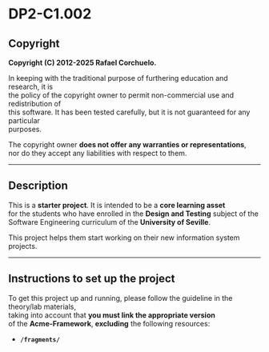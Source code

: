 # DP2-C1.002

## Copyright  
**Copyright (C) 2012-2025 Rafael Corchuelo.**  

In keeping with the traditional purpose of furthering education and research, it is  
the policy of the copyright owner to permit non-commercial use and redistribution of  
this software. It has been tested carefully, but it is not guaranteed for any particular  
purposes.  

The copyright owner **does not offer any warranties or representations**,  
nor do they accept any liabilities with respect to them.  

---

## Description  
This is a **starter project**. It is intended to be a **core learning asset**  
for the students who have enrolled in the **Design and Testing** subject of the  
Software Engineering curriculum of the **University of Seville**.  

This project helps them start working on their new information system projects.  

---

## Instructions to set up the project  
To get this project up and running, please follow the guideline in the theory/lab materials,  
taking into account that **you must link the appropriate version**  
of the **Acme-Framework**, **excluding** the following resources:  

- **`/fragments/`**